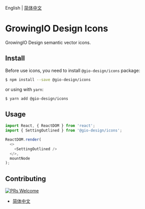 English | [简体中文](README.zh-CN.md)

# GrowingIO Design Icons

GrowingIO Design semantic vector icons.

## Install

Before use icons, you need to install `@gio-design/icons` package:

```bash
$ npm install --save @gio-design/icons
```

or using with `yarn`:

```bash
$ yarn add @gio-design/icons
```

## Usage

```javascript
import React, { ReactDOM } from 'react';
import { SettingOutlined } from '@gio-design/icons';

ReactDOM.render(
  <>
    <SettingOutlined />
  </>,
  mountNode
);
```

## Contributing

[![PRs Welcome](https://img.shields.io/badge/PRs-welcome-brightgreen.svg?style=flat-square)](http://makeapullrequest.com)

- [简体中文](./CONTRIBUTING.zh-CN.md)
